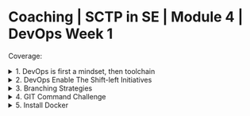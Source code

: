 # Coaching | SCTP in SE | Module 4 | DevOps Week 1

Coverage:

<details>
<summary>1. DevOps is first a mindset, then toolchain</summary>

## <u>The Problem of Dev and Ops being separate team</u>

- Dev and Ops are two separate disciplines
- Development Team (Dev) is responsible for producing feature / bug fix
- Ops Team is responsible for releasing tested code into production

> Ponder: After features are developed, Dev hands over to Ops for deployment and continuous monitoring in production. What could go wrong?

> Ponder: What do you think are the challenges in merging two disciplines into one?

## <u> Principles of DevOps </u>

- Maintain version control on all production artifacts
- Implement CI/CD
- Automate acceptance testing of specifications of the system
- Enforce peer review processes
- Create a culture of high trust
- Instate proactive monitoring practices
- Foster win-win relationships across the organization

## <u> Benefits of DevOps </u>

- Speed
- Rapid Delivery
- Reliability
- Scale
- Improved Collaboration
- Security

## <u>When Dev and Ops comes together...</u>

<img src="./assets/dev-and-ops.png" />

In the beginning, DevOps engineers are transitted from either Development of Operational background. Hence, a DevOps engineer would either lean more towards development or operations. 

> Ponder: What knowledge and skillsets do you think are essential to make a great DevOps Engineer?

</details>

<details>
<summary> 2. DevOps Enable The Shift-left Initiatives </summary>

<img src="https://static.wixstatic.com/media/879dca_dbbbcbf7e6564025a4afb533a1e6d622~mv2.png/v1/fill/w_1289,h_697,al_c,q_90,enc_auto/879dca_dbbbcbf7e6564025a4afb533a1e6d622~mv2.png" />

- DevOps enables test automation
- Test automation enables fast feedback loop should there be failure
- This means Business Analyst / Product Owner is able to define test cases before development (commonly [BDD](https://www.browserstack.com/guide/what-is-bdd))
- Developers is able to adopt the [red, green, refactor](https://medium.com/@tunkhine126/red-green-refactor-42b5b643b506) approach to develop user stories 

</details>

<details>

<summary> 3. Branching Strategies </summary>

Popular Branching Strategies:

1. Git Flow [Link](https://miro.medium.com/v2/resize:fit:1400/1*3-0EDzE63S_UZx2KbIz_dg.png)
1. GitHub Flow [Link](https://cdn.hashnode.com/res/hashnode/image/upload/v1668070000889/rvf5Hx764.png)
1. GitLab Flow [Link](https://media.licdn.com/dms/image/C4E12AQFo229gEeSTKw/article-inline_image-shrink_1500_2232/0/1620932570960?e=1717027200&v=beta&t=6FXLtYyYj2qaBZxzWzzHxZg9ZSlF-HfCCVhFUHVKqqc)
1. Trunk Based Development [Link](https://www.optimizely.com/contentassets/569ac3ee0b124da19a5ac9ea2e8b2b4d/trunk-based-development.png)

> Ponder: How does branching strategies affect how you configure CICD?

</details>

<details>
<summary>4. GIT Command Challenge</summary>

## <u>Use Case</u>

You are part of a development team that uses GitHub Flow. Your tech lead has assigned you a feature and has created a branch for you `feature/feat-111-login-with-google-sso` and you have successfully cloned this branch into your local machine using the following command:

```
git clone https://github.com/your_organization/my_project
cd my_project
git checkout feature/feat-111-login-with-google-sso
code . # you started a visual code to work on the feature
```

Now, you have completed the feature and is ready to commit your changes and push it back to the same branch remotely. What should your GIT commands be?

```sh
# Your input
```
</details>

<details>
<summary> 5. Install Docker </summary>

[Docker](https://docs.docker.com/desktop/)

</details>
